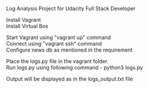 Log Analysis Project for Udacity Full Stack Developer

Install Vagrant  
Install Virtual Box  

Start Vagrant using "vagrant up" command  
Connect using "vagrant ssh" command  
Configure news db as mentioned in the requirement  

Place the logs.py file in the vagrant folder.  
Run logs.py using following command - python3 logs.py  

Output will be displayed as in the logs_output.txt file
